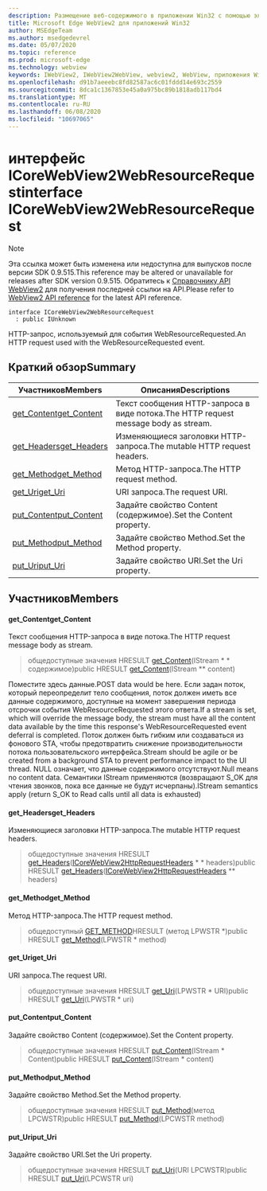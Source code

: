 ```yaml
---
description: Размещение веб-содержимого в приложении Win32 с помощью элемента управления Microsoft Edge WebView2
title: Microsoft Edge WebView2 для приложений Win32
author: MSEdgeTeam
ms.author: msedgedevrel
ms.date: 05/07/2020
ms.topic: reference
ms.prod: microsoft-edge
ms.technology: webview
keywords: IWebView2, IWebView2WebView, webview2, WebView, приложения Win32, Win32, EDGE, ICoreWebView2, ICoreWebView2Controller, элемент управления "веб-браузер", HTML Edge
ms.openlocfilehash: d91b7aeeebc8fd82587ac6c01fddd14e693c2559
ms.sourcegitcommit: 8dca1c1367853e45a0a975bc89b1818adb117bd4
ms.translationtype: MT
ms.contentlocale: ru-RU
ms.lasthandoff: 06/08/2020
ms.locfileid: "10697065"
---
```

# <span data-ttu-id="61378-104">интерфейс ICoreWebView2WebResourceRequest</span><span class="sxs-lookup"><span data-stu-id="61378-104">interface ICoreWebView2WebResourceRequest</span></span> 

> [!NOTE]
> <span data-ttu-id="61378-105">Эта ссылка может быть изменена или недоступна для выпусков после версии SDK 0.9.515.</span><span class="sxs-lookup"><span data-stu-id="61378-105">This reference may be altered or unavailable for releases after SDK version 0.9.515.</span></span> <span data-ttu-id="61378-106">Обратитесь к [Справочнику API WebView2](../../../webview2-api-reference.md) для получения последней ссылки на API.</span><span class="sxs-lookup"><span data-stu-id="61378-106">Please refer to [WebView2 API reference](../../../webview2-api-reference.md) for the latest API reference.</span></span>

```
interface ICoreWebView2WebResourceRequest
  : public IUnknown
```

<span data-ttu-id="61378-107">HTTP-запрос, используемый для события WebResourceRequested.</span><span class="sxs-lookup"><span data-stu-id="61378-107">An HTTP request used with the WebResourceRequested event.</span></span>

## <span data-ttu-id="61378-108">Краткий обзор</span><span class="sxs-lookup"><span data-stu-id="61378-108">Summary</span></span>

 <span data-ttu-id="61378-109">Участников</span><span class="sxs-lookup"><span data-stu-id="61378-109">Members</span></span>                        | <span data-ttu-id="61378-110">Описания</span><span class="sxs-lookup"><span data-stu-id="61378-110">Descriptions</span></span>
--------------------------------|---------------------------------------------
[<span data-ttu-id="61378-111">get_Content</span><span class="sxs-lookup"><span data-stu-id="61378-111">get_Content</span></span>](#get_content) | <span data-ttu-id="61378-112">Текст сообщения HTTP-запроса в виде потока.</span><span class="sxs-lookup"><span data-stu-id="61378-112">The HTTP request message body as stream.</span></span>
[<span data-ttu-id="61378-113">get_Headers</span><span class="sxs-lookup"><span data-stu-id="61378-113">get_Headers</span></span>](#get_headers) | <span data-ttu-id="61378-114">Изменяющиеся заголовки HTTP-запроса.</span><span class="sxs-lookup"><span data-stu-id="61378-114">The mutable HTTP request headers.</span></span>
[<span data-ttu-id="61378-115">get_Method</span><span class="sxs-lookup"><span data-stu-id="61378-115">get_Method</span></span>](#get_method) | <span data-ttu-id="61378-116">Метод HTTP-запроса.</span><span class="sxs-lookup"><span data-stu-id="61378-116">The HTTP request method.</span></span>
[<span data-ttu-id="61378-117">get_Uri</span><span class="sxs-lookup"><span data-stu-id="61378-117">get_Uri</span></span>](#get_uri) | <span data-ttu-id="61378-118">URI запроса.</span><span class="sxs-lookup"><span data-stu-id="61378-118">The request URI.</span></span>
[<span data-ttu-id="61378-119">put_Content</span><span class="sxs-lookup"><span data-stu-id="61378-119">put_Content</span></span>](#put_content) | <span data-ttu-id="61378-120">Задайте свойство Content (содержимое).</span><span class="sxs-lookup"><span data-stu-id="61378-120">Set the Content property.</span></span>
[<span data-ttu-id="61378-121">put_Method</span><span class="sxs-lookup"><span data-stu-id="61378-121">put_Method</span></span>](#put_method) | <span data-ttu-id="61378-122">Задайте свойство Method.</span><span class="sxs-lookup"><span data-stu-id="61378-122">Set the Method property.</span></span>
[<span data-ttu-id="61378-123">put_Uri</span><span class="sxs-lookup"><span data-stu-id="61378-123">put_Uri</span></span>](#put_uri) | <span data-ttu-id="61378-124">Задайте свойство URI.</span><span class="sxs-lookup"><span data-stu-id="61378-124">Set the Uri property.</span></span>

## <span data-ttu-id="61378-125">Участников</span><span class="sxs-lookup"><span data-stu-id="61378-125">Members</span></span>

#### <span data-ttu-id="61378-126">get_Content</span><span class="sxs-lookup"><span data-stu-id="61378-126">get_Content</span></span> 

<span data-ttu-id="61378-127">Текст сообщения HTTP-запроса в виде потока.</span><span class="sxs-lookup"><span data-stu-id="61378-127">The HTTP request message body as stream.</span></span>

> <span data-ttu-id="61378-128">общедоступные значения HRESULT [get_Content](#get_content)(IStream \* \* содержимое)</span><span class="sxs-lookup"><span data-stu-id="61378-128">public HRESULT [get_Content](#get_content)(IStream \*\* content)</span></span>

<span data-ttu-id="61378-129">Поместите здесь данные.</span><span class="sxs-lookup"><span data-stu-id="61378-129">POST data would be here.</span></span> <span data-ttu-id="61378-130">Если задан поток, который переопределит тело сообщения, поток должен иметь все данные содержимого, доступные на момент завершения периода отсрочки события WebResourceRequested этого ответа.</span><span class="sxs-lookup"><span data-stu-id="61378-130">If a stream is set, which will override the message body, the stream must have all the content data available by the time this response's WebResourceRequested event deferral is completed.</span></span> <span data-ttu-id="61378-131">Поток должен быть гибким или создаваться из фонового STA, чтобы предотвратить снижение производительности потока пользовательского интерфейса.</span><span class="sxs-lookup"><span data-stu-id="61378-131">Stream should be agile or be created from a background STA to prevent performance impact to the UI thread.</span></span> <span data-ttu-id="61378-132">NULL означает, что данные содержимого отсутствуют.</span><span class="sxs-lookup"><span data-stu-id="61378-132">Null means no content data.</span></span> <span data-ttu-id="61378-133">Семантики IStream применяются (возвращают S_OK для чтения звонков, пока все данные не будут исчерпаны).</span><span class="sxs-lookup"><span data-stu-id="61378-133">IStream semantics apply (return S_OK to Read calls until all data is exhausted)</span></span>

#### <span data-ttu-id="61378-134">get_Headers</span><span class="sxs-lookup"><span data-stu-id="61378-134">get_Headers</span></span> 

<span data-ttu-id="61378-135">Изменяющиеся заголовки HTTP-запроса.</span><span class="sxs-lookup"><span data-stu-id="61378-135">The mutable HTTP request headers.</span></span>

> <span data-ttu-id="61378-136">общедоступные значения HRESULT [get_Headers](#get_headers)([ICoreWebView2HttpRequestHeaders](icorewebview2httprequestheaders.md) \* \* headers)</span><span class="sxs-lookup"><span data-stu-id="61378-136">public HRESULT [get_Headers](#get_headers)([ICoreWebView2HttpRequestHeaders](icorewebview2httprequestheaders.md) \*\* headers)</span></span>

#### <span data-ttu-id="61378-137">get_Method</span><span class="sxs-lookup"><span data-stu-id="61378-137">get_Method</span></span> 

<span data-ttu-id="61378-138">Метод HTTP-запроса.</span><span class="sxs-lookup"><span data-stu-id="61378-138">The HTTP request method.</span></span>

> <span data-ttu-id="61378-139">общедоступный [GET_METHOD](#get_method)HRESULT (метод LPWSTR \*)</span><span class="sxs-lookup"><span data-stu-id="61378-139">public HRESULT [get_Method](#get_method)(LPWSTR \* method)</span></span>

#### <span data-ttu-id="61378-140">get_Uri</span><span class="sxs-lookup"><span data-stu-id="61378-140">get_Uri</span></span> 

<span data-ttu-id="61378-141">URI запроса.</span><span class="sxs-lookup"><span data-stu-id="61378-141">The request URI.</span></span>

> <span data-ttu-id="61378-142">общедоступные значения HRESULT [get_Uri](#get_uri)(LPWSTR \* URI)</span><span class="sxs-lookup"><span data-stu-id="61378-142">public HRESULT [get_Uri](#get_uri)(LPWSTR \* uri)</span></span>

#### <span data-ttu-id="61378-143">put_Content</span><span class="sxs-lookup"><span data-stu-id="61378-143">put_Content</span></span> 

<span data-ttu-id="61378-144">Задайте свойство Content (содержимое).</span><span class="sxs-lookup"><span data-stu-id="61378-144">Set the Content property.</span></span>

> <span data-ttu-id="61378-145">общедоступные значения HRESULT [put_Content](#put_content)(IStream \* Content)</span><span class="sxs-lookup"><span data-stu-id="61378-145">public HRESULT [put_Content](#put_content)(IStream \* content)</span></span>

#### <span data-ttu-id="61378-146">put_Method</span><span class="sxs-lookup"><span data-stu-id="61378-146">put_Method</span></span> 

<span data-ttu-id="61378-147">Задайте свойство Method.</span><span class="sxs-lookup"><span data-stu-id="61378-147">Set the Method property.</span></span>

> <span data-ttu-id="61378-148">общедоступные значения HRESULT [put_Method](#put_method)(метод LPCWSTR)</span><span class="sxs-lookup"><span data-stu-id="61378-148">public HRESULT [put_Method](#put_method)(LPCWSTR method)</span></span>

#### <span data-ttu-id="61378-149">put_Uri</span><span class="sxs-lookup"><span data-stu-id="61378-149">put_Uri</span></span> 

<span data-ttu-id="61378-150">Задайте свойство URI.</span><span class="sxs-lookup"><span data-stu-id="61378-150">Set the Uri property.</span></span>

> <span data-ttu-id="61378-151">общедоступные значения HRESULT [put_Uri](#put_uri)(URI LPCWSTR)</span><span class="sxs-lookup"><span data-stu-id="61378-151">public HRESULT [put_Uri](#put_uri)(LPCWSTR uri)</span></span>

